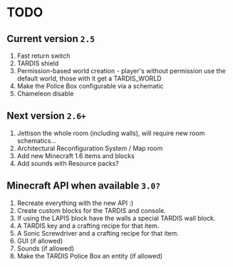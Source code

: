 # TODO

## Current version `2.5`
1. Fast return switch
2. TARDIS shield
3. Permission-based world creation - player's without permission use the default world, those with it get a TARDIS_WORLD
4. Make the Police Box configurable via a schematic
5. Chameleon disable

## Next version `2.6+`
1. Jettison the whole room (including walls), will require new room schematics...
2. Architectural Reconfiguration System / Map room
3. Add new Minecraft 1.6 items and blocks
4. Add sounds with Resource packs?

## Minecraft API when available `3.0?`
1. Recreate everything with the new API :)
2. Create custom blocks for the TARDIS and console.
3. If using the LAPIS block have the walls a special TARDIS wall block.
4. A TARDIS key and a crafting recipe for that item.
5. A Sonic Screwdriver and a crafting recipe for that item.
6. GUI (if allowed)
7. Sounds (if allowed)
8. Make the TARDIS Police Box an entity (if allowed)
